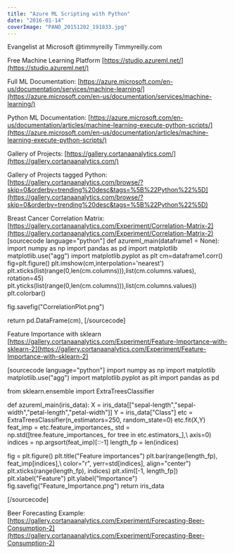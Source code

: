 ```yaml
---
title: "Azure ML Scripting with Python"
date: "2016-01-14"
coverImage: "PANO_20151202_191833.jpg"
---
```


Evangelist at Microsoft @timmyreilly Timmyreilly.com

Free Machine Learning Platform [https://studio.azureml.net/](https://studio.azureml.net/)

Full ML Documentation: [https://azure.microsoft.com/en-us/documentation/services/machine-learning/](https://azure.microsoft.com/en-us/documentation/services/machine-learning/)

Python ML Documentation: [https://azure.microsoft.com/en-us/documentation/articles/machine-learning-execute-python-scripts/](https://azure.microsoft.com/en-us/documentation/articles/machine-learning-execute-python-scripts/)

Gallery of Projects: [https://gallery.cortanaanalytics.com/](https://gallery.cortanaanalytics.com/)

Gallery of Projects tagged Python: [https://gallery.cortanaanalytics.com/browse/?skip=0&orderby=trending%20desc&tags=%5B%22Python%22%5D](https://gallery.cortanaanalytics.com/browse/?skip=0&orderby=trending%20desc&tags=%5B%22Python%22%5D)

Breast Cancer Correlation Matrix: [https://gallery.cortanaanalytics.com/Experiment/Correlation-Matrix-2](https://gallery.cortanaanalytics.com/Experiment/Correlation-Matrix-2) \[sourcecode language="python"\] def azureml\_main(dataframe1 = None): import numpy as np import pandas as pd import matplotlib matplotlib.use("agg") import matplotlib.pyplot as plt cm=dataframe1.corr() fig=plt.figure() plt.imshow(cm,interpolation='nearest') plt.xticks(list(range(0,len(cm.columns))),list(cm.columns.values), rotation=45) plt.yticks(list(range(0,len(cm.columns))),list(cm.columns.values)) plt.colorbar()

fig.savefig("CorrelationPlot.png")

return pd.DataFrame(cm), \[/sourcecode\]

Feature Importance with sklearn [https://gallery.cortanaanalytics.com/Experiment/Feature-Importance-with-sklearn-2](https://gallery.cortanaanalytics.com/Experiment/Feature-Importance-with-sklearn-2)

\[sourcecode language="python"\] import numpy as np import matplotlib matplotlib.use("agg") import matplotlib.pyplot as plt import pandas as pd

from sklearn.ensemble import ExtraTreesClassifier

def azureml\_main(iris\_data): X = iris\_data\[\["sepal-length","sepal-width","petal-length","petal-width"\]\] Y = iris\_data\["Class"\] etc = ExtraTreesClassifier(n\_estimators=250, random\_state=0) etc.fit(X,Y) feat\_imp = etc.feature\_importances\_ std = np.std(\[tree.feature\_importances\_ for tree in etc.estimators\_\],\\ axis=0) indices = np.argsort(feat\_imp)\[::-1\] length\_fp = len(indices)

fig = plt.figure() plt.title("Feature importances") plt.bar(range(length\_fp), feat\_imp\[indices\],\\ color="r", yerr=std\[indices\], align="center") plt.xticks(range(length\_fp), indices) plt.xlim(\[-1, length\_fp\]) plt.xlabel("Feature") plt.ylabel("Importance") fig.savefig("Feature\_Importance.png") return iris\_data

\[/sourcecode\]

Beer Forecasting Example: [https://gallery.cortanaanalytics.com/Experiment/Forecasting-Beer-Consumption-2](https://gallery.cortanaanalytics.com/Experiment/Forecasting-Beer-Consumption-2)
